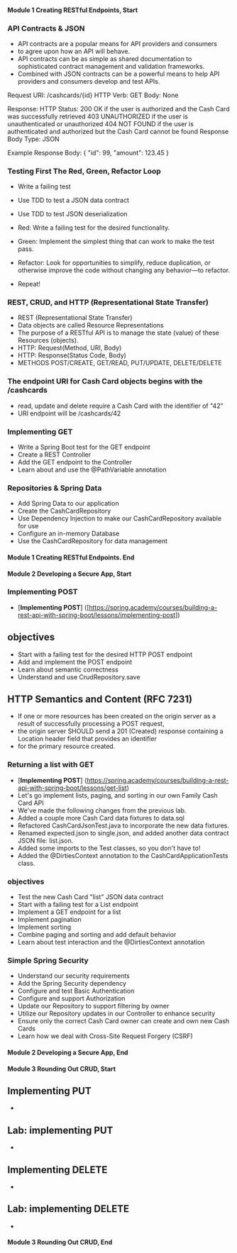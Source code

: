 #### Module 1 Creating RESTful Endpoints, Start
### API Contracts & JSON
* API contracts are a popular means for API providers and consumers 
* to agree upon how an API will behave.
* API contracts can be as simple as shared documentation to sophisticated contract management and validation frameworks.
* Combined with JSON contracts can be a powerful means to help API providers and consumers develop and test APIs.

Request
    URI: /cashcards/{id}
    HTTP Verb: GET
    Body: None

Response:
    HTTP Status:
    200 OK if the user is authorized and the Cash Card was successfully retrieved
    403 UNAUTHORIZED if the user is unauthenticated or unauthorized
    404 NOT FOUND if the user is authenticated and authorized but the Cash Card cannot be found
    Response Body Type: JSON

Example Response Body:
    {
        "id": 99,
        "amount": 123.45
    }

### Testing First The Red, Green, Refactor Loop
* Write a failing test
* Use TDD to test a JSON data contract
* Use TDD to test JSON deserialization

* Red: Write a failing test for the desired functionality.
* Green: Implement the simplest thing that can work to make the test pass.
* Refactor: Look for opportunities to simplify, reduce duplication, or otherwise improve the code without changing any behavior—to refactor.
* Repeat!

### REST, CRUD, and HTTP (Representational State Transfer)
* REST (Representational State Transfer)
* Data objects are called Resource Representations
* The purpose of a RESTful API is to manage the state (value) of these Resources (objects).
* HTTP: Request(Method, URI, Body)
* HTTP: Response(Status Code, Body)
* METHODS POST/CREATE, GET/READ, PUT/UPDATE, DELETE/DELETE

### The endpoint URI for Cash Card objects begins with the /cashcards
* read, update and delete require a Cash Card with the identifier of "42"
* URI endpoint will be /cashcards/42

### Implementing GET
* Write a Spring Boot test for the GET endpoint
* Create a REST Controller
* Add the GET endpoint to the Controller
* Learn about and use the @PathVariable annotation

### Repositories & Spring Data
* Add Spring Data to our application
* Create the CashCardRepository
* Use Dependency Injection to make our CashCardRepository available for use
* Configure an in-memory Database
* Use the CashCardRepository for data management

#### Module 1 Creating RESTful Endpoints. End

#### Module 2 Developing a Secure App, Start
### Implementing POST
* [**Implementing POST**] ([https://spring.academy/courses/building-a-rest-api-with-spring-boot/lessons/implementing-post])
## objectives
* Start with a failing test for the desired HTTP POST endpoint
* Add and implement the POST endpoint
* Learn about semantic correctness
* Understand and use CrudRepository.save

## HTTP Semantics and Content (RFC 7231)
* If one or more resources has been created on the origin server as a result of successfully processing a POST request,
* the origin server SHOULD send a 201 (Created) response containing a Location header field that provides an identifier
* for the primary resource created.

### Returning a list with GET
* [**Implementing POST**] (https://spring.academy/courses/building-a-rest-api-with-spring-boot/lessons/get-list)
* Let's go implement lists, paging, and sorting in our own Family Cash Card API
* We've made the following changes from the previous lab.
* Added a couple more Cash Card data fixtures to data.sql
* Refactored CashCardJsonTest.java to incorporate the new data fixtures.
* Renamed expected.json to single.json, and added another data contract JSON file: list.json.
* Added some imports to the Test classes, so you don't have to!
* Added the @DirtiesContext annotation to the CashCardApplicationTests class.

### objectives
* Test the new Cash Card "list" JSON data contract
* Start with a failing test for a List endpoint
* Implement a GET endpoint for a list
* Implement pagination
* Implement sorting
* Combine paging and sorting and add default behavior
* Learn about test interaction and the @DirtiesContext annotation

### Simple Spring Security
* Understand our security requirements
* Add the Spring Security dependency
* Configure and test Basic Authentication
* Configure and support Authorization
* Update our Repository to support filtering by owner
* Utilize our Repository updates in our Controller to enhance security
* Ensure only the correct Cash Card owner can create and own new Cash Cards
* Learn how we deal with Cross-Site Request Forgery (CSRF)
#### Module 2 Developing a Secure App, End

#### Module 3 Rounding Out CRUD, Start
## Implementing PUT
* 
## Lab: implementing PUT
*

## Implementing DELETE
*

## Lab: implementing DELETE
*
#### Module 3 Rounding Out CRUD, End